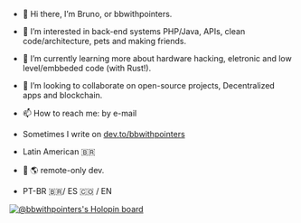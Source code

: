 - :vulcan_salute: Hi there, I’m Bruno, or bbwithpointers.
- 👀 I’m interested in back-end systems PHP/Java, APIs, clean code/architecture, pets and making friends.
- 🌱 I’m currently learning more about hardware hacking, eletronic and low level/embbeded code (with Rust!).
- 💞️ I’m looking to collaborate on open-source projects, Decentralized apps and blockchain.
- 📫 How to reach me: by e-mail 

- Sometimes I write on [dev.to/bbwithpointers](https://dev.to/bbwithpointers)

- Latin American :brazil: 
- :house_with_garden: :earth_americas: remote-only dev.
- PT-BR :brazil:/ ES :colombia:  / EN 
<!---
brunogbarros/brunogbarros is a ✨ special ✨ repository because its `README.md` (this file) appears on your GitHub profile.
You can click the Preview link to take a look at your changes.
--->

[![@bbwithpointers's Holopin board](https://holopin.me/bbwithpointers)](https://holopin.io/@bbwithpointers)
